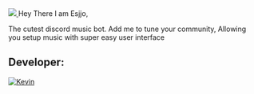 <a href = "https://discord.gg/fckYWEdmUR">
<img src="https://cdn.discordapp.com/attachments/1276230894784352368/1279713263415853130/esjjo-banner.jpeg?ex=66d57159&is=66d41fd9&hm=6a85870c0d98d42d6ba6bc21a0db948fc42daf7755222e3a8ab72465acd73516&" />
</a>
Hey There I am Esjjo,

The cutest discord music bot.
Add me to tune your community,
Allowing you setup music with super easy user interface 


## Developer:
[![Kevin](https://img.shields.io/badge/Instagram-%23E4405F.svg?logo=Instagram&logoColor=white)](https://instagram.com/ricky.4ver) 


